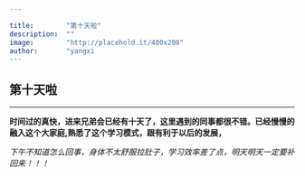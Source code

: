 ```yaml
---

title:        "第十天啦"
description:  ""
image:        "http://placehold.it/400x200"
author:       "yangxi
---
```


## 第十天啦

------

**时间过的真快，进来兄弟会已经有十天了，这里遇到的同事都很不错。已经慢慢的融入这个大家庭,熟悉了这个学习模式，跟有利于以后的发展，**

*下午不知道怎么回事，身体不太舒服拉肚子，学习效率差了点，明天明天一定要补回来！！！*
